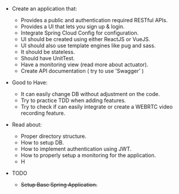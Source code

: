 * Create an application that: 
  * Provides a public and authentication required RESTful APIs.
  * Provides a UI that lets you sign up & login. 
  * Integrate Spring Cloud Config for configuration.
  * UI should be created using either ReactJS or VueJS.
  * UI should also use template engines like pug and sass.
  * It should be stateless.
  * Should have UnitTest.
  * Have a monitoring view (read more about actuator).
  * Create API documentation ( try to use 'Swagger' )
  
* Good to Have: 
  * It can easily change DB without adjustment on the code.
  * Try to practice TDD when adding features.
  * Try to check if can easily integrate or create a WEBRTC video recording feature.

* Read about: 
  * Proper directory structure.
  * How to setup DB.
  * How to implement authentication using JWT. 
  * How to properly setup a monitoring for the application.
  * H

* TODO
  * ~~Setup Base Spring Application.~~

  
